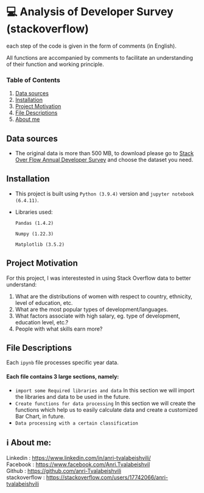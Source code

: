 # 💻 Analysis of Developer Survey (stackoverflow)

each step of the code is given in the form of comments (in English). <br>

All functions are accompanied by comments to facilitate an understanding of their function and working principle. <br>



### Table of Contents

1. [Data sources](#Data_sources)
2. [Installation](#installation)
4. [Project Motivation](#motivation)
5. [File Descriptions](#files)
6. [About me](#me)






## Data sources <a name="Data_sources"></a>
- The original data is more than 500 MB, to download please go to [Stack Over Flow Annual Developer Survey](https://insights.stackoverflow.com/survey) and choose the dataset you need.






## Installation <a name="installation"></a>

- This project is built using `Python (3.9.4)` version and `jupyter notebook (6.4.11)`.
- Libraries used:

    `Pandas (1.4.2)`

    `Numpy (1.22.3)`

    `Matplotlib (3.5.2)`







## Project Motivation<a name="motivation"></a>

For this project, I was interestested in using Stack Overflow data to better understand:

1. What are the distributions of women with respect to country, ethnicity, level of education, etc.
2. What are the most popular types of development/languages.
4. What factors associate with high salary, eg. type of development, education level, etc.?
5. People with what skills earn more?



## File Descriptions <a name="files"></a>

Each `ipynb` file processes specific year data.

#### Each file contains 3 large sections, namely:
- `import some Required libraries and data` In this section we will import the libraries and data to be used in the future.
- `Create functions for data processing` In this section we will create the functions which help us to easily calculate data and create a customized Bar Chart, in future.
- `Data processing with a certain classification`


 
 
## ℹ️ About me<a name="me"></a>:

 Linkedin : https://www.linkedin.com/in/anri-tvalabeishvili/   <br/>
 Facebook : https://www.facebook.com/Anri.Tvalabeishvil   <br/>
 Github : https://github.com/anri-Tvalabeishvili    <br/>
 stackoverflow : https://stackoverflow.com/users/17742066/anri-tvalabeishvili   <br/>
  
